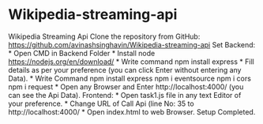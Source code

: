 # Wikipedia-streaming-api
Wikipedia Streaming Api
Clone the repository from GitHub: https://github.com/avinashsinghavin/Wikipedia-streaming-api
Set Backend: 
    * Open CMD in Backend Folder
    * Install node https://nodejs.org/en/download/
    * Write command
        npm install express
    *	Fill details as per your preference (you can click Enter without entering any Data).
    *	Write Command
        npm install express
        npm i eventsource
        npm i cors
        npm i request
    *	Open any Browser and Enter http://localhost:4000/ (you can see the Api Data).
Frontend:
    *	Open task1.js file in any text Editor of your preference.
    *	Change URL of Call Api (line No: 35 to http://localhost:4000/
    *	Open index.html to web Browser.
Setup Completed.
